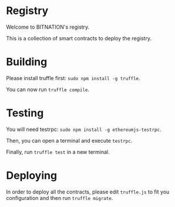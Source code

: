 # Registry

Welcome to BITNATION's registry.

This is a collection of smart contracts to deploy the registry.

# Building

Please install truffle first: `sudo npm install -g truffle`.

You can now run `truffle compile`.

# Testing

You will need testrpc: `sudo npm install -g ethereumjs-testrpc`.

Then, you can open a terminal and execute `testrpc`.

Finally, run `truffle test` in a new terminal.

# Deploying

In order to deploy all the contracts, please edit `truffle.js` to fit you configuration and then run `truffle migrate`.
